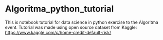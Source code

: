 # Algoritma_python_tutorial
This is notebook tutorial for data science in python exercise to the Algoritma event. Tutorial was made using open source dataset from Kaggle: https://www.kaggle.com/c/home-credit-default-risk/
